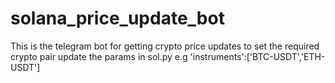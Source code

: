 # solana_price_update_bot
This is the telegram bot for getting crypto price updates
to set the required crypto pair update the params in sol.py
e.g 'instruments':['BTC-USDT','ETH-USDT']
